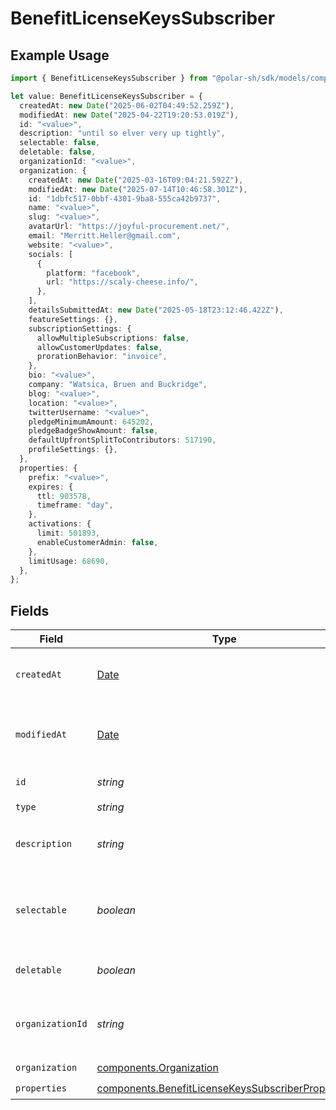 # BenefitLicenseKeysSubscriber

## Example Usage

```typescript
import { BenefitLicenseKeysSubscriber } from "@polar-sh/sdk/models/components/benefitlicensekeyssubscriber.js";

let value: BenefitLicenseKeysSubscriber = {
  createdAt: new Date("2025-06-02T04:49:52.259Z"),
  modifiedAt: new Date("2025-04-22T19:20:53.019Z"),
  id: "<value>",
  description: "until so elver very up tightly",
  selectable: false,
  deletable: false,
  organizationId: "<value>",
  organization: {
    createdAt: new Date("2025-03-16T09:04:21.592Z"),
    modifiedAt: new Date("2025-07-14T10:46:58.301Z"),
    id: "1dbfc517-0bbf-4301-9ba8-555ca42b9737",
    name: "<value>",
    slug: "<value>",
    avatarUrl: "https://joyful-procurement.net/",
    email: "Merritt.Heller@gmail.com",
    website: "<value>",
    socials: [
      {
        platform: "facebook",
        url: "https://scaly-cheese.info/",
      },
    ],
    detailsSubmittedAt: new Date("2025-05-18T23:12:46.422Z"),
    featureSettings: {},
    subscriptionSettings: {
      allowMultipleSubscriptions: false,
      allowCustomerUpdates: false,
      prorationBehavior: "invoice",
    },
    bio: "<value>",
    company: "Watsica, Bruen and Buckridge",
    blog: "<value>",
    location: "<value>",
    twitterUsername: "<value>",
    pledgeMinimumAmount: 645202,
    pledgeBadgeShowAmount: false,
    defaultUpfrontSplitToContributors: 517190,
    profileSettings: {},
  },
  properties: {
    prefix: "<value>",
    expires: {
      ttl: 903578,
      timeframe: "day",
    },
    activations: {
      limit: 501893,
      enableCustomerAdmin: false,
    },
    limitUsage: 68690,
  },
};
```

## Fields

| Field                                                                                                                  | Type                                                                                                                   | Required                                                                                                               | Description                                                                                                            |
| ---------------------------------------------------------------------------------------------------------------------- | ---------------------------------------------------------------------------------------------------------------------- | ---------------------------------------------------------------------------------------------------------------------- | ---------------------------------------------------------------------------------------------------------------------- |
| `createdAt`                                                                                                            | [Date](https://developer.mozilla.org/en-US/docs/Web/JavaScript/Reference/Global_Objects/Date)                          | :heavy_check_mark:                                                                                                     | Creation timestamp of the object.                                                                                      |
| `modifiedAt`                                                                                                           | [Date](https://developer.mozilla.org/en-US/docs/Web/JavaScript/Reference/Global_Objects/Date)                          | :heavy_check_mark:                                                                                                     | Last modification timestamp of the object.                                                                             |
| `id`                                                                                                                   | *string*                                                                                                               | :heavy_check_mark:                                                                                                     | The ID of the benefit.                                                                                                 |
| `type`                                                                                                                 | *string*                                                                                                               | :heavy_check_mark:                                                                                                     | N/A                                                                                                                    |
| `description`                                                                                                          | *string*                                                                                                               | :heavy_check_mark:                                                                                                     | The description of the benefit.                                                                                        |
| `selectable`                                                                                                           | *boolean*                                                                                                              | :heavy_check_mark:                                                                                                     | Whether the benefit is selectable when creating a product.                                                             |
| `deletable`                                                                                                            | *boolean*                                                                                                              | :heavy_check_mark:                                                                                                     | Whether the benefit is deletable.                                                                                      |
| `organizationId`                                                                                                       | *string*                                                                                                               | :heavy_check_mark:                                                                                                     | The ID of the organization owning the benefit.                                                                         |
| `organization`                                                                                                         | [components.Organization](../../models/components/organization.md)                                                     | :heavy_check_mark:                                                                                                     | N/A                                                                                                                    |
| `properties`                                                                                                           | [components.BenefitLicenseKeysSubscriberProperties](../../models/components/benefitlicensekeyssubscriberproperties.md) | :heavy_check_mark:                                                                                                     | N/A                                                                                                                    |
